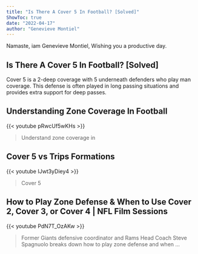 ```yaml
---
title: "Is There A Cover 5 In Football? [Solved]"
ShowToc: true 
date: "2022-04-17"
author: "Genevieve Montiel" 
---
```


Namaste, iam Genevieve Montiel, Wishing you a productive day.
## Is There A Cover 5 In Football? [Solved]
 Cover 5 is a 2-deep coverage with 5 underneath defenders who play man coverage. This defense is often played in long passing situations and provides extra support for deep passes.

## Understanding Zone Coverage In Football
{{< youtube pRwcUf5wKHs >}}
>Understand zone coverage in 

## Cover 5 vs Trips Formations
{{< youtube IJwt3yDiey4 >}}
>Cover 5

## How to Play Zone Defense & When to Use Cover 2, Cover 3, or Cover 4 | NFL Film Sessions
{{< youtube PdN7T_OzAKw >}}
>Former Giants defensive coordinator and Rams Head Coach Steve Spagnuolo breaks down how to play zone defense and when ...

